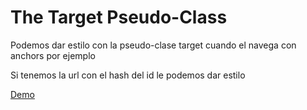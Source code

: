 # The Target Pseudo-Class

Podemos dar estilo con la pseudo-clase target cuando el navega con anchors por ejemplo

Si tenemos la url con el hash del id le podemos dar estilo

[Demo](https://htmlpreview.github.io/?https://github.com/gabrielseco/css-reference/blob/master/src/chapter-02/12-target-pseudo-class/index.html)
